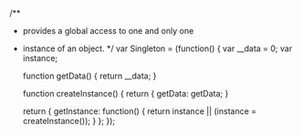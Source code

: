 /**
* provides a global access to one and only one 
* instance of an object.
*/
var Singleton = (function() {
	var __data = 0;
	var instance;

	function getData() {
		return __data;
	}

	function createInstance() {
		return {
			getData: getData;
	}

	return {
		getInstance: function() {
			return instance || (instance = createInstance());
		}
	};
});




